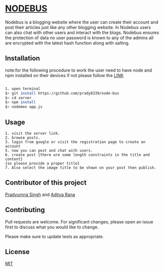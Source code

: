 # [NODEBUS](https://nodebus.herokuapp.com/)

Nodebus is a blogging website where the user can create their account and post their articles just like any other blogging website. In Nodebus users can also chat with other users and interact with the blogs.
Nodebus ensures the protection of data no user password is known to any of the admins all are encrypted with the latest hash function along with salting.

## Installation

note:for the following procedure to work the user need to have node and npm installed on their devices if not please follow the [LINK](https://medium.com/@hayasnc/how-to-install-nodejs-and-npm-on-mac-using-homebrew-b33780287d8f)
 
```bash

1. open terminal
$> git install https://github.com/prady8339/node-bus
$> cd server
$> npm install
$> nodemon app.js

```

## Usage

```steps
1. visit the server link.
2. browse posts.
3. login from google or visit the registration page to create an account
5. now you can post and chat with users.
6. create post {there are some length constraints in the title and content} 
{so please provide a proper title}
7. Also select the image title to be shown on your post then publish.

```
## Contributor of this project 
[Pradyumna Singh](https://github.com/prady8339/) and [Aditya Rana](https://github.com/ar7aditya/)

## Contributing

Pull requests are welcome. For significant changes, please open an issue first
to discuss what you would like to change.

Please make sure to update tests as appropriate.

## License

[MIT](https://choosealicense.com/licenses/mit/)
